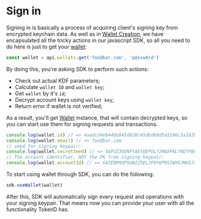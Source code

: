 # Sign in

Signing in is basically a process of acquiring client's signing key from encrypted 
keychain data. As well as in [Wallet Creation][1], we have encapsulated all
the tricky actions in our javascript SDK, so all you need to do here is just to
get your [wallet][2]:

```javascript
const wallet = api.wallets.get('foo@bar.com', 'p@ssw0rd')
```

By doing this, you're asking SDK to perform such actions:

* Check out actual KDF parameters;
* Calculate `wallet ID` and `wallet key`;
* Get `wallet` by it's `id`;
* Decrypt account keys using `wallet key`;
* Return error if wallet is not verified;

As a result, you'll get [Wallet][3] instance, that will contain decrypted keys,
so you can start use them for signing requests and transactions.


```javascript
console.log(wallet.id) // => 4aadcd4eb44bb845d828c45dbd68d5d1196c3a182b08cd22f05c56fcf15b153c
console.log(wallet.email) // => foo@bar.com
// seed for signing keypair:
console.log(wallet.secretSeed) // => SAPSZ3ODNFYAESQEPGL72MAXFNL7RQTFBLYDD32DICJHYQNA36LGNGBN
// The account identifier, NOT the PK from signing keypair: 
console.log(wallet.accountId) // => GAIEBMXUPSGW2J5ELJFOY6PR5IWXXJNHIJSDKTDHK76HHRNYRL2QYU4O
```

To start using wallet through SDK, you can do the following:

```javascript
sdk.useWallet(wallet)
```

After this, SDK will automatically sign every request and operations with your 
signing keypair. That means now you can provide your user with all the 
functionality TokenD has.

[1]: /tech/guides/sign_in.md
[2]: /tech/key_entities/wallet.md
[3]: https://tokend.gitlab.io/new-js-sdk/Wallet.html
